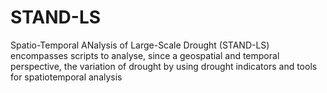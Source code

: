 # STAND-LS
Spatio-Temporal ANalysis  of Large-Scale Drought (STAND-LS) encompasses scripts to analyse, since a geospatial and temporal perspective, the variation of drought by using drought indicators and tools for spatiotemporal analysis
